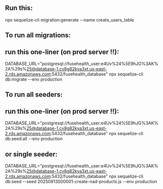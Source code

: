 ## Run this:

npx sequelize-cli migration:generate --name create_users_table

## To run all migrations:

## run this one-liner (on prod server !!):

DATABASE_URL="postgresql://fusehealth_user:e4Uv%24%5E9hJG%3AK%2A%29s%25@database-1.cv8g82kya3xt.us-east-2.rds.amazonaws.com:5432/fusehealth_database" npx sequelize-cli db:migrate --env production

## To run all seeders:

## run this one-liner (on prod server !!):

DATABASE_URL="postgresql://fusehealth_user:e4Uv%24%5E9hJG%3AK%2A%29s%25@database-1.cv8g82kya3xt.us-east-2.rds.amazonaws.com:5432/fusehealth_database" npx sequelize-cli db:seed:all --env production

## or single seeder:

DATABASE_URL="postgresql://fusehealth_user:e4Uv%24%5E9hJG%3AK%2A%29s%25@database-1.cv8g82kya3xt.us-east-2.rds.amazonaws.com:5432/fusehealth_database" npx sequelize-cli db:seed --seed 20250913000001-create-nad-products.js --env production